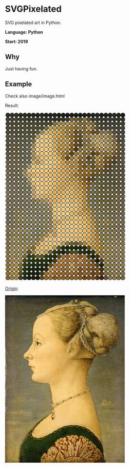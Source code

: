 # SVGPixelated
SVG pixelated art in Python.

**Language: Python**

**Start: 2019**

## Why
Just having fun.

## Example

Check also image/image.html

Result:

![result](/images/image_res.png)

[Origin](https://en.wikipedia.org/wiki/Portrait_of_a_Young_Woman_(Pollaiolo)):

![origin](/images/image.png)